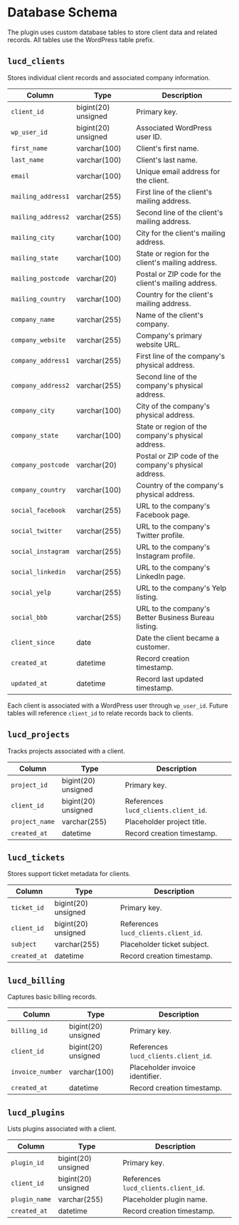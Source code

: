 # Database Schema

The plugin uses custom database tables to store client data and related records. All tables use the WordPress table prefix.

## `lucd_clients`
Stores individual client records and associated company information.

| Column | Type | Description |
| --- | --- | --- |
| `client_id` | bigint(20) unsigned | Primary key. |
| `wp_user_id` | bigint(20) unsigned | Associated WordPress user ID. |
| `first_name` | varchar(100) | Client's first name. |
| `last_name` | varchar(100) | Client's last name. |
| `email` | varchar(100) | Unique email address for the client. |
| `mailing_address1` | varchar(255) | First line of the client's mailing address. |
| `mailing_address2` | varchar(255) | Second line of the client's mailing address. |
| `mailing_city` | varchar(100) | City for the client's mailing address. |
| `mailing_state` | varchar(100) | State or region for the client's mailing address. |
| `mailing_postcode` | varchar(20) | Postal or ZIP code for the client's mailing address. |
| `mailing_country` | varchar(100) | Country for the client's mailing address. |
| `company_name` | varchar(255) | Name of the client's company. |
| `company_website` | varchar(255) | Company's primary website URL. |
| `company_address1` | varchar(255) | First line of the company's physical address. |
| `company_address2` | varchar(255) | Second line of the company's physical address. |
| `company_city` | varchar(100) | City of the company's physical address. |
| `company_state` | varchar(100) | State or region of the company's physical address. |
| `company_postcode` | varchar(20) | Postal or ZIP code of the company's physical address. |
| `company_country` | varchar(100) | Country of the company's physical address. |
| `social_facebook` | varchar(255) | URL to the company's Facebook page. |
| `social_twitter` | varchar(255) | URL to the company's Twitter profile. |
| `social_instagram` | varchar(255) | URL to the company's Instagram profile. |
| `social_linkedin` | varchar(255) | URL to the company's LinkedIn page. |
| `social_yelp` | varchar(255) | URL to the company's Yelp listing. |
| `social_bbb` | varchar(255) | URL to the company's Better Business Bureau listing. |
| `client_since` | date | Date the client became a customer. |
| `created_at` | datetime | Record creation timestamp. |
| `updated_at` | datetime | Record last updated timestamp. |

Each client is associated with a WordPress user through `wp_user_id`. Future tables will reference `client_id` to relate records back to clients.

## `lucd_projects`
Tracks projects associated with a client.

| Column | Type | Description |
| --- | --- | --- |
| `project_id` | bigint(20) unsigned | Primary key. |
| `client_id` | bigint(20) unsigned | References `lucd_clients.client_id`. |
| `project_name` | varchar(255) | Placeholder project title. |
| `created_at` | datetime | Record creation timestamp. |

## `lucd_tickets`
Stores support ticket metadata for clients.

| Column | Type | Description |
| --- | --- | --- |
| `ticket_id` | bigint(20) unsigned | Primary key. |
| `client_id` | bigint(20) unsigned | References `lucd_clients.client_id`. |
| `subject` | varchar(255) | Placeholder ticket subject. |
| `created_at` | datetime | Record creation timestamp. |

## `lucd_billing`
Captures basic billing records.

| Column | Type | Description |
| --- | --- | --- |
| `billing_id` | bigint(20) unsigned | Primary key. |
| `client_id` | bigint(20) unsigned | References `lucd_clients.client_id`. |
| `invoice_number` | varchar(100) | Placeholder invoice identifier. |
| `created_at` | datetime | Record creation timestamp. |

## `lucd_plugins`
Lists plugins associated with a client.

| Column | Type | Description |
| --- | --- | --- |
| `plugin_id` | bigint(20) unsigned | Primary key. |
| `client_id` | bigint(20) unsigned | References `lucd_clients.client_id`. |
| `plugin_name` | varchar(255) | Placeholder plugin name. |
| `created_at` | datetime | Record creation timestamp. |
